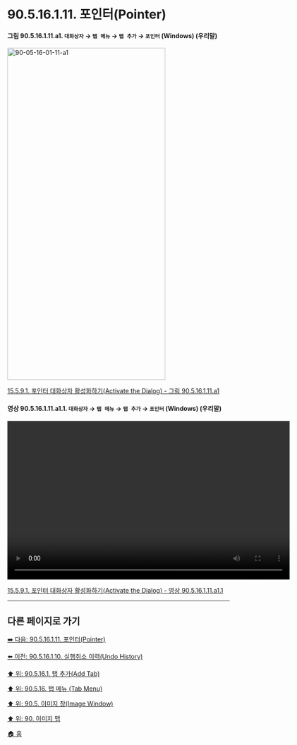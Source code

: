 # 90.5.16.1.11. 포인터(Pointer)

<a id="90-05-16-01-11-a1"></a>

#### 그림 90.5.16.1.11.a1. `대화상자` → `탭 메뉴` → `탭 추가` → `포인터` (Windows) (우리말)
<img width="358" height="754" alt="90-05-16-01-11-a1" src="https://github.com/user-attachments/assets/4fab816d-f2d7-42c9-907b-9fcb64d31459" />

[15.5.9.1. 포인터 대화상자 활성화하기(Activate the Dialog) - 그림 90.5.16.1.11.a1](./15-05-09-01-activating_the_dialog.md#90-05-16-01-11-a1)

<a id="90-05-16-01-11-a1-01"></a>

#### 영상 90.5.16.1.11.a1.1. `대화상자` → `탭 메뉴` → `탭 추가` → `포인터` (Windows) (우리말)
<video controls="controls" width="640" height="360" src="https://github.com/user-attachments/assets/a316a087-da89-46a4-bff6-e6c4cc44a6a1"></video>

[15.5.9.1. 포인터 대화상자 활성화하기(Activate the Dialog) - 영상 90.5.16.1.11.a1.1](./15-05-09-01-activating_the_dialog.md#90-05-16-01-11-a1-01)

***

## 다른 페이지로 가기

[➡️ 다음: 90.5.16.1.11. 포인터(Pointer)](./90-05-16-01-11-pointer.md)

[⬅️ 이전: 90.5.16.1.10. 실행취소 이력(Undo History)](./90-05-16-01-10-undo_history.md)

[⬆️ 위: 90.5.16.1. 탭 추가(Add Tab)](./90-05-16-01-00-add_tab.md)

[⬆️ 위: 90.5.16. 탭 메뉴 (Tab Menu)](./90-05-16-00-tab_menu.md)

[⬆️ 위: 90.5. 이미지 창(Image Window)](./90-05-00-image_window.md)

[⬆️ 위: 90. 이미지 맵](./90-00-image-map.md)

[🏠 홈](./00-home.md)